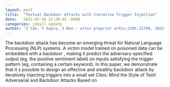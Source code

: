 ```yaml
---
layout: post
title:  "Textual Backdoor Attacks with Iterative Trigger Injection"
date:   2022-05-30 22:20:45 -0400
categories: jekyll update
author: "J Yan, V Gupta, X Ren - arXiv preprint arXiv:2205.12700, 2022"
---
```

The backdoor attack has become an emerging threat for Natural Language Processing (NLP) systems. A victim model trained on poisoned data can be embedded with a  backdoor , making it predict the adversary-specified output (eg, the positive sentiment label) on inputs satisfying the trigger pattern (eg, containing a certain keyword). In this paper, we demonstrate that it s possible to design an effective and stealthy backdoor attack by iteratively injecting  triggers  into a small set  Cites: Mind the Style of Text! Adversarial and Backdoor Attacks Based on